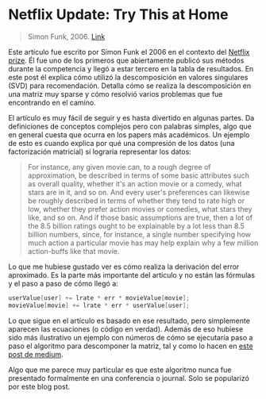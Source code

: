 # Netflix Update: Try This at Home
> Simon Funk, 2006. [Link](https://sifter.org/simon/journal/20061211.html)

Este artículo fue escrito por Simon Funk el 2006 en el contexto del [Netflix prize](https://www.netflixprize.com/index.html). Él fue uno de los primeros que abiertamente publicó sus métodos durante la competencia y llegó a estar tercero en la tabla de resultados. En este post él explica cómo utilizó la descomposición en valores singulares (SVD) para recomendación. Detalla cómo se realiza la descomposición en una matriz muy sparse y cómo resolvió varios problemas que fue encontrando en el camino.

El artículo es muy fácil de seguir y es hasta divertido en algunas partes. Da definiciones de conceptos complejos pero con palabras simples, algo que en general cuesta que ocurra en los papers más académicos. Un ejemplo de esto es cuando explica por qué una compresión de los datos (una factorización matricial) sí lograría representar los datos:

> For instance, any given movie can, to a rough degree of approximation, be described in terms of some basic attributes such as overall quality, whether it's an action movie or a comedy, what stars are in it, and so on. And every user's preferences can likewise be roughly described in terms of whether they tend to rate high or low, whether they prefer action movies or comedies, what stars they like, and so on. And if those basic assumptions are true, then a lot of the 8.5 billion ratings ought to be explainable by a lot less than 8.5 billion numbers, since, for instance, a single number specifying how much action a particular movie has may help explain why a few million action-buffs like that movie.

Lo que me hubiese gustado ver es cómo realiza la derivación del error aproximado. Es la parte más importante del artículo y no están las fórmulas y el paso a paso de cómo llegó a:

``` C
userValue[user] += lrate * err * movieValue[movie];
movieValue[movie] += lrate * err * userValue[user];
```

Lo que sigue en el artículo es basado en ese resultado, pero simplemente aparecen las ecuaciones (o código en verdad). Además de eso hubiese sido más ilustrativo un ejemplo con números de cómo se ejecutaría paso a paso el algoritmo para descomponer la matriz, tal y como lo hacen en [este post de medium](https://medium.com/datadriveninvestor/how-funk-singular-value-decomposition-algorithm-work-in-recommendation-engines-36f2fbf62cac).

Algo que me parece muy particular es que este algoritmo nunca fue presentado formalmente en una conferencia o journal. Solo se popularizó por este blog post. 
